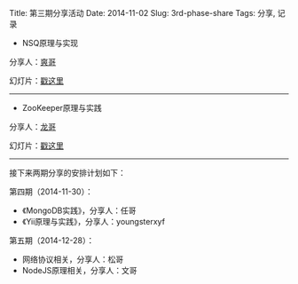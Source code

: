 Title: 第三期分享活动
Date: 2014-11-02
Slug: 3rd-phase-share
Tags: 分享, 记录

- NSQ原理与实现

分享人：[爽哥](https://github.com/seanluo)

幻灯片：[戳这里](https://github.com/HappyTechGroup/share-material/blob/master/3rd-phase/%E5%88%86%E5%B8%83%E5%BC%8F%E6%B6%88%E6%81%AF%E9%98%9F%E5%88%97.pdf?raw=true)

------

- ZooKeeper原理与实践

分享人：[龙哥](https://github.com/killuahzl)

幻灯片：[戳这里](https://github.com/HappyTechGroup/share-material/blob/master/3rd-phase/Zookeeper%E5%8E%9F%E7%90%86%E4%B8%8E%E5%AE%9E%E8%B7%B5.pdf?raw=true)

------

接下来两期分享的安排计划如下：

第四期（2014-11-30）：

- 《MongoDB实践》，分享人：任哥
- 《Yii原理与实践》，分享人：youngsterxyf

第五期（2014-12-28）：

- 网络协议相关，分享人：松哥
- NodeJS原理相关，分享人：文哥
